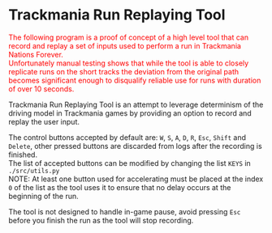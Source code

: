 # Trackmania Run Replaying Tool

<p style="color:red">
    The following program is a proof of concept of a high level tool that can record and replay a set of inputs used to perform a run in Trackmania Nations Forever.
    <br/>
    Unfortunately manual testing shows that while the tool is able to closely replicate runs on the short tracks the deviation from the original path becomes significant enough to disqualify reliable use for runs with duration of over 10 seconds.
</p>

Trackmania Run Replaying Tool is an attempt to leverage determinism of the driving model in Trackmania games by providing an option to record and replay the user input.  

The control buttons accepted by default are: `W`, `S`, `A`, `D`, `R`, `Esc`, `Shift` and `Delete`, other pressed buttons are discarded from logs after the recording is finished.  
The list of accepted buttons can be modified by changing the list `KEYS` in `./src/utils.py`  
NOTE: At least one button used for accelerating must be placed at the index `0` of the list as the tool uses it to ensure that no delay occurs at the beginning of the run.  

The tool is not designed to handle in-game pause, avoid pressing `Esc` before you finish the run as the tool will stop recording.  